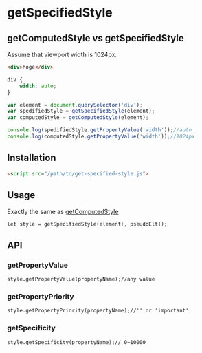 # getSpecifiedStyle

## getComputedStyle vs getSpecifiedStyle

Assume that viewport width is 1024px.

```html
<div>hoge</div>
```

```css
div {
	width: auto;
}
```

```js
var element = document.querySelector('div');
var spedifiedStyle = getSpecifiedStyle(element);
var computedStyle = getComputedStyle(element);

console.log(spedifiedStyle.getPropertyValue('width'));//auto
console.log(computedStyle.getPropertyValue('width'));//1024px
```

## Installation

```html
<script src="/path/to/get-specified-style.js">
```

## Usage

Exactly the same as [getComputedStyle](https://developer.mozilla.org/en/docs/Web/API/Window/getComputedStyle)

```
let style = getSpecifiedStyle(element[, pseudoElt]);
```

## API

### getPropertyValue
```
style.getPropertyValue(propertyName);//any value
```
### getPropertyPriority
```
style.getPropertyPriority(propertyName);//'' or 'important'
```
### getSpecificity
```
style.getSpecificity(propertyName);// 0~10000
```